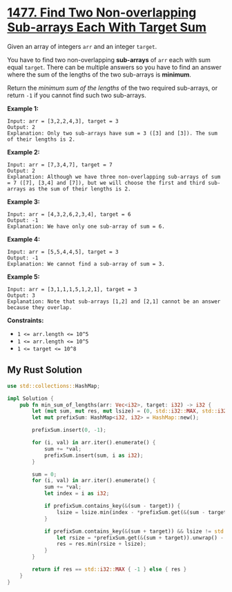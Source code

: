 # [1477. Find Two Non-overlapping Sub-arrays Each With Target Sum](https://leetcode.com/problems/find-two-non-overlapping-sub-arrays-each-with-target-sum/)

Given an array of integers `arr` and an integer `target`.

You have to find two non-overlapping **sub-arrays** of `arr` each with sum equal `target`. There can be multiple answers so you have to find an answer where the sum of the lengths of the two sub-arrays is **minimum**.

Return the _minimum sum of the lengths_ of the two required sub-arrays, or return `-1` if you cannot find such two sub-arrays.

**Example 1:**

```
Input: arr = [3,2,2,4,3], target = 3
Output: 2
Explanation: Only two sub-arrays have sum = 3 ([3] and [3]). The sum of their lengths is 2.
```

**Example 2:**

```
Input: arr = [7,3,4,7], target = 7
Output: 2
Explanation: Although we have three non-overlapping sub-arrays of sum = 7 ([7], [3,4] and [7]), but we will choose the first and third sub-arrays as the sum of their lengths is 2.
```

**Example 3:**

```
Input: arr = [4,3,2,6,2,3,4], target = 6
Output: -1
Explanation: We have only one sub-array of sum = 6.
```

**Example 4:**

```
Input: arr = [5,5,4,4,5], target = 3
Output: -1
Explanation: We cannot find a sub-array of sum = 3.
```

**Example 5:**

```
Input: arr = [3,1,1,1,5,1,2,1], target = 3
Output: 3
Explanation: Note that sub-arrays [1,2] and [2,1] cannot be an answer because they overlap.
```

**Constraints:**

- `1 <= arr.length <= 10^5`
- `1 <= arr.length <= 10^5`
- `1 <= target <= 10^8`

## My Rust Solution

```rust
use std::collections::HashMap;

impl Solution {
    pub fn min_sum_of_lengths(arr: Vec<i32>, target: i32) -> i32 {
        let (mut sum, mut res, mut lsize) = (0, std::i32::MAX, std::i32::MAX);
        let mut prefixSum: HashMap<i32, i32> = HashMap::new();

        prefixSum.insert(0, -1);

        for (i, val) in arr.iter().enumerate() {
            sum += *val;
            prefixSum.insert(sum, i as i32);
        }

        sum = 0;
        for (i, val) in arr.iter().enumerate() {
            sum += *val;
            let index = i as i32;

            if prefixSum.contains_key(&(sum - target)) {
                lsize = lsize.min(index - *prefixSum.get(&(sum - target)).unwrap());
            }

            if prefixSum.contains_key(&(sum + target)) && lsize != std::i32::MAX {
                let rsize = *prefixSum.get(&(sum + target)).unwrap() - index;
                res = res.min(rsize + lsize);
            }
        }

        return if res == std::i32::MAX { -1 } else { res }
    }
}
```
